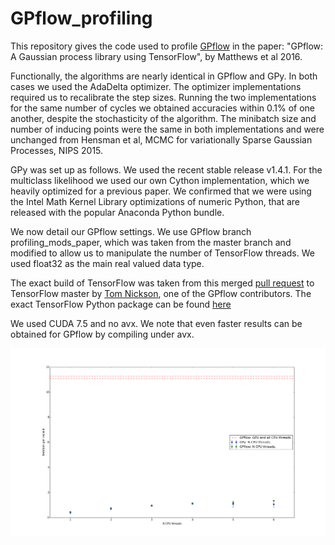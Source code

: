 # GPflow_profiling
This repository gives the code used to profile [GPflow](http://github.com/GPflow/GPflow) in the paper: "GPflow: A Gaussian process library using TensorFlow", by Matthews et al 2016.

Functionally, the algorithms are nearly identical in GPflow and GPy. In both cases we used the AdaDelta optimizer. The optimizer implementations required us to recalibrate the step sizes. Running the two implementations for the same number of cycles we obtained accuracies within 0.1% of one another, despite the stochasticity of the algorithm. The minibatch size and number of inducing points were the same in both implementations and were unchanged from Hensman et al, MCMC for variationally Sparse Gaussian Processes, NIPS 2015.

GPy was set up as follows. We used the recent stable release v1.4.1. For the multiclass likelihood we used our own Cython implementation, which we heavily optimized for a previous paper. We confirmed that we were using the Intel Math Kernel Library optimizations of numeric Python, that are released with the popular Anaconda Python bundle.

We now detail our GPflow settings. We use GPflow branch profiling_mods_paper, which was taken from the master branch and modified to allow us to manipulate the number of TensorFlow threads. We used float32 as the main real valued data type.

The exact build of TensorFlow was taken from this merged [pull request](https://github.com/tensorflow/tensorflow/pull/5010) to TensorFlow master by [Tom Nickson](https://uk.linkedin.com/in/thomas-nickson-a67a8628), one of the GPflow contributors. The exact TensorFlow Python package can be found [here](http://mlg.eng.cam.ac.uk/matthews/GPflow_profiling/tensorflow-0.11.0rc0-py3-none-any.whl)

We used CUDA 7.5 and no avx.  We note that even faster results can be obtained for GPflow by compiling under avx. 

![No avx](no_avx.png)
